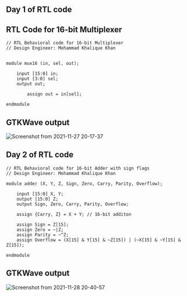 
## Day 1 of RTL code

## RTL Code for 16-bit Multiplexer

```
// RTL Behavioral code for 16-bit Multiplexer
// Design Engineer: Mohammad Khalique Khan


module mux16 (in, sel, out);

	input [15:0] in;
	input [3:0] sel;
	output out;

		assign out = in[sel];
		
endmodule 

```

## GTKWave output 
![Screenshot from 2021-11-27 20-17-37](https://user-images.githubusercontent.com/80625515/143686476-10d4837f-afc6-4a6c-aea9-6118e01dec8e.png)

## Day 2 of RTL code

```
// RTL Behavioral code for 16-bit Adder with sign flags
// Design Engineer: Mohammad Khalique Khan

module adder (X, Y, Z, Sign, Zero, Carry, Parity, Overflow);

	input [15:0] X, Y;
	output [15:0] Z;
	output Sign, Zero, Carry, Parity, Overflow;
	
	assign {Carry, Z} = X + Y; // 16-bit additon
	
	assign Sign = Z[15];
	assign Zero = ~|Z;
	assign Parity = ~^Z;
	assign Overflow = (X[15] & Y[15] & ~Z[15]) | (~X[15] & ~Y[15] & Z[15]);
	
endmodule
```
## GTKWave output

![Screenshot from 2021-11-28 20-40-57](https://user-images.githubusercontent.com/80625515/143774158-a0ac2d37-e548-46ef-b419-e609e4ff2368.png)

